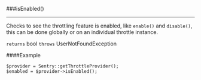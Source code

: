 <a id="isEnabled"></a>
###isEnabled()

----------

Checks to see the throttling feature is enabled, like `enable()` and `disable()`, this can be done globally or on an individual throttle instance.

`returns` bool
`throws`  UserNotFoundException

####Example

	$provider = Sentry::getThrottleProvider();
	$enabled = $provider->isEnabled();
